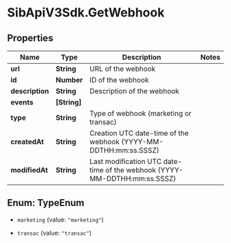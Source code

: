 # SibApiV3Sdk.GetWebhook

## Properties
Name | Type | Description | Notes
------------ | ------------- | ------------- | -------------
**url** | **String** | URL of the webhook | 
**id** | **Number** | ID of the webhook | 
**description** | **String** | Description of the webhook | 
**events** | **[String]** |  | 
**type** | **String** | Type of webhook (marketing or transac) | 
**createdAt** | **String** | Creation UTC date-time of the webhook (YYYY-MM-DDTHH:mm:ss.SSSZ) | 
**modifiedAt** | **String** | Last modification UTC date-time of the webhook (YYYY-MM-DDTHH:mm:ss.SSSZ) | 


<a name="TypeEnum"></a>
## Enum: TypeEnum


* `marketing` (value: `"marketing"`)

* `transac` (value: `"transac"`)




